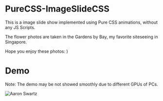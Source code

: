# PureCSS-ImageSlideCSS

This is a image slide show implemented using Pure CSS animations, without any JS Scripts.

The flower photos are taken in the Gardens by Bay, my favorite siteseeing in Singapore.

Hope you enjoy these photos: )


# Demo

Note: The demo may be not showed smoothly due to different GPUs of PCs.

![Aaron Swartz](https://github.com/elva329/PureCSS-ImageSlideCSS/raw/master/images/demo.gif)
